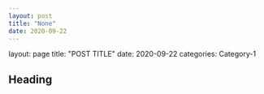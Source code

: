 ```yaml
---
layout: post
title: "None"
date: 2020-09-22
---
```

layout: page
title: "POST TITLE"
date: 2020-09-22
categories: Category-1

## Heading